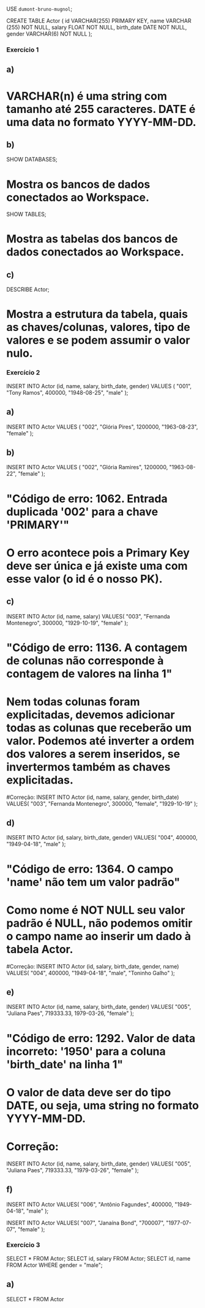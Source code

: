 USE `dumont-bruno-mugnol`;

CREATE TABLE Actor (
    id VARCHAR(255) PRIMARY KEY,
    name VARCHAR (255) NOT NULL,
    salary FLOAT NOT NULL,
    birth_date DATE NOT NULL,
	gender VARCHAR(6) NOT NULL
);

### Exercício 1
## a)
# VARCHAR(n) é uma string com tamanho até 255 caracteres. DATE é uma data no formato YYYY-MM-DD.

## b)
SHOW DATABASES;
# Mostra os bancos de dados conectados ao Workspace.
SHOW TABLES;
# Mostra as tabelas dos bancos de dados conectados ao Workspace.

## c)
DESCRIBE Actor;
# Mostra a estrutura da tabela, quais as chaves/colunas, valores, tipo de valores e se podem assumir o valor nulo.


### Exercício 2
INSERT INTO Actor (id, name, salary, birth_date, gender)
VALUES (
	"001",
    "Tony Ramos",
    400000,
    "1948-08-25",
    "male"
);

## a)
INSERT INTO Actor
VALUES (
	"002",
    "Glória Pires",
    1200000,
    "1963-08-23",
    "female"
);

## b)
INSERT INTO Actor
VALUES (
	"002",
    "Glória Ramires",
    1200000,
    "1963-08-22",
    "female"
);

# "Código de erro: 1062. Entrada duplicada '002' para a chave 'PRIMARY'"
# O erro acontece pois a Primary Key deve ser única e já existe uma com esse valor (o id é o nosso PK).

## c)
INSERT INTO Actor (id, name, salary)
VALUES(
  "003", 
  "Fernanda Montenegro",
  300000,
  "1929-10-19", 
  "female"
);

# "Código de erro: 1136. A contagem de colunas não corresponde à contagem de valores na linha 1"
# Nem todas colunas foram explicitadas, devemos adicionar todas as colunas que receberão um valor. Podemos até inverter a ordem dos valores a serem inseridos, se invertermos também as chaves explicitadas.

#Correção:
INSERT INTO Actor (id, name, salary, gender, birth_date)
VALUES(
  "003", 
  "Fernanda Montenegro",
  300000,
  "female",
  "1929-10-19"
);

## d)
INSERT INTO Actor (id, salary, birth_date, gender)
VALUES(
  "004",
  400000,
  "1949-04-18", 
  "male"
);

# "Código de erro: 1364. O campo 'name' não tem um valor padrão"
# Como nome é NOT NULL seu valor padrão é NULL, não podemos omitir o campo **name** ao inserir um dado à tabela Actor.

#Correção:
INSERT INTO Actor (id, salary, birth_date, gender, name)
VALUES(
  "004",
  400000,
  "1949-04-18", 
  "male",
  "Toninho Galho"
);

## e)
INSERT INTO Actor (id, name, salary, birth_date, gender)
VALUES(
  "005", 
  "Juliana Paes",
  719333.33,
  1979-03-26, 
  "female"
);

# "Código de erro: 1292. Valor de data incorreto: '1950' para a coluna 'birth_date' na linha 1"
# O valor de data deve ser do tipo DATE, ou seja, uma **string** no formato YYYY-MM-DD.

# Correção:
INSERT INTO Actor (id, name, salary, birth_date, gender)
VALUES(
  "005", 
  "Juliana Paes",
  719333.33,
  "1979-03-26", 
  "female"
);

## f)
INSERT INTO Actor
VALUES(
  "006", 
  "Antônio Fagundes",
  400000,
  "1949-04-18", 
  "male"
);

INSERT INTO Actor
VALUES(
	"007",
    "Janaína Bond",
    "700007",
    "1977-07-07",
    "female"
);


### Exercício 3
SELECT * FROM Actor;
SELECT id, salary FROM Actor;
SELECT id, name FROM Actor WHERE gender = "male";

## a)
SELECT * FROM Actor